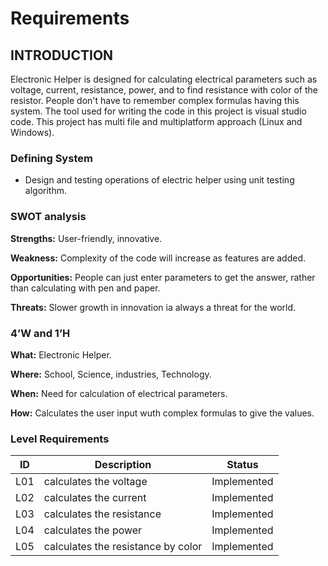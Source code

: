 # Requirements

## INTRODUCTION
Electronic Helper is designed for calculating electrical parameters such as voltage, current, resistance, power, and to find resistance with color of the resistor. People don't have to remember complex formulas having this system. The tool used for writing the code in this project is visual studio code. This project has multi file and multiplatform approach (Linux and Windows).
### Defining System
* Design and testing operations of electric helper using unit testing algorithm.
### SWOT analysis
**Strengths:** User-friendly, innovative.

**Weakness:** Complexity of the code will increase as features are added.

**Opportunities:** People can just enter parameters to get the answer, rather than calculating with pen and paper.

**Threats:** Slower growth in innovation ia always a threat for the world.
### 4’W and 1’H
**What:** Electronic Helper.

**Where:** School, Science, industries, Technology.

**When:** Need for calculation of electrical parameters.

**How:** Calculates the user input wuth complex formulas to give the values.
### Level Requirements
| ID | Description | Status |
| --- | --- | --- |
| L01 | calculates the voltage | Implemented |
| L02 | calculates the current | Implemented |
| L03 | calculates the resistance | Implemented |
| L04 | calculates the power | Implemented |
| L05 | calculates the resistance by color | Implemented |
